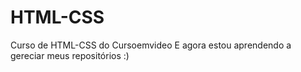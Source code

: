 # HTML-CSS
 Curso de HTML-CSS do Cursoemvideo
 E agora estou aprendendo a gereciar meus
 repositórios :)

<a href="https://casarimdev.github.io/HTML-CSS/Desafios/d010/android.html">
